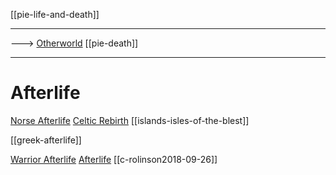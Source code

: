 [[pie-life-and-death]]

---
---> [Otherworld](otherworld.md)
[[pie-death]]

---

# Afterlife

[Norse Afterlife](norse-afterlife.md)
[Celtic Rebirth](rebirth-celtic.md)
[[islands-isles-of-the-blest]]


[[greek-afterlife]]

  [Warrior Afterlife](world-warrior-afterlife.md)
  [Afterlife](afterlife.md)
[[c-rolinson2018-09-26]]